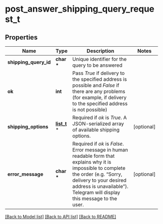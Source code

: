 # post_answer_shipping_query_request_t

## Properties
Name | Type | Description | Notes
------------ | ------------- | ------------- | -------------
**shipping_query_id** | **char \*** | Unique identifier for the query to be answered | 
**ok** | **int** | Pass *True* if delivery to the specified address is possible and *False* if there are any problems (for example, if delivery to the specified address is not possible) | 
**shipping_options** | [**list_t**](shipping_option.md) \* | Required if *ok* is *True*. A JSON-serialized array of available shipping options. | [optional] 
**error_message** | **char \*** | Required if *ok* is *False*. Error message in human readable form that explains why it is impossible to complete the order (e.g. “Sorry, delivery to your desired address is unavailable”). Telegram will display this message to the user. | [optional] 

[[Back to Model list]](../README.md#documentation-for-models) [[Back to API list]](../README.md#documentation-for-api-endpoints) [[Back to README]](../README.md)


